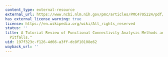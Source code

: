 ```yaml
---
content_type: external-resource
external_url: https://www.ncbi.nlm.nih.gov/pmc/articles/PMC4705224/pdf/fnsys-09-00175.pdf
has_external_license_warning: true
license: https://en.wikipedia.org/wiki/All_rights_reserved
status: ''
title: A Tutorial Review of Functional Connectivity Analysis Methods and Their Interpretational
  Pitfalls."
uid: 197f323c-f126-4d66-a3ff-dc8f10108e62
wayback_url: ''
---
```

